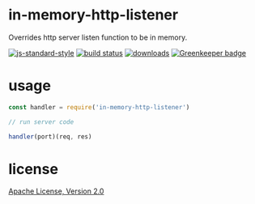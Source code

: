 # in-memory-http-listener

Overrides http server listen function to be in memory.

[![js-standard-style](https://img.shields.io/badge/code_style-standard-brightgreen.svg)](https://github.com/feross/standard)
[![build status](https://api.travis-ci.org/JamesKyburz/aws-lambda-http-server.svg)](https://travis-ci.org/JamesKyburz/aws-lambda-http-server)
[![downloads](https://img.shields.io/npm/dm/in-memory-http-server.svg)](https://npmjs.org/package/in-memory-http-server)
[![Greenkeeper badge](https://badges.greenkeeper.io/JamesKyburz/in-memory-http-server.svg)](https://greenkeeper.io/)

# usage

```javascript
const handler = require('in-memory-http-listener')

// run server code

handler(port)(req, res)

```
# license

[Apache License, Version 2.0](LICENSE)
